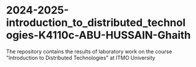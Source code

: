 # 2024-2025-introduction_to_distributed_technologies-K4110c-ABU-HUSSAIN-Ghaith
The repository contains the results of laboratory work on the course "Introduction to Distributed Technologies" at ITMO University